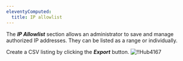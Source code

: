 ```yaml
---
eleventyComputed:
  title: IP allowlist
---
```

The ***IP Allowlist*** section allows an administrator to save and manage authorized IP addresses. They can be listed as a range or individually.

Create a CSV listing by clicking the ***Export*** button.
![!!Hub4167](https://cdnweb.devolutions.net/docs/en/hub/Hub4167.png)

